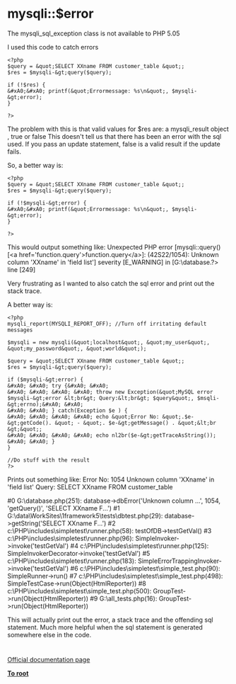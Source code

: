 # mysqli::$error





The mysqli_sql_exception class is not available to PHP 5.05

I used this code to catch errors 


```
<?php
$query = &quot;SELECT XXname FROM customer_table &quot;;
$res = $mysqli-&gt;query($query);

if (!$res) {
&#xA0;&#xA0; printf(&quot;Errormessage: %s\n&quot;, $mysqli-&gt;error);
}

?>
```

The problem with this is that valid values for $res are: a mysqli_result object , true or false
This doesn&apos;t tell us that there has been an error with the sql used.
If you pass an update statement, false is a valid result if the update fails.

So, a better way is:


```
<?php
$query = &quot;SELECT XXname FROM customer_table &quot;;
$res = $mysqli-&gt;query($query);

if (!$mysqli-&gt;error) {
&#xA0;&#xA0; printf(&quot;Errormessage: %s\n&quot;, $mysqli-&gt;error);
}

?>
```


This would output something like:
Unexpected PHP error [mysqli::query() [&lt;a href=&apos;function.query&apos;&gt;function.query&lt;/a&gt;]: (42S22/1054): Unknown column &apos;XXname&apos; in &apos;field list&apos;] severity [E_WARNING] in [G:\database.?> line [249]

Very frustrating as I wanted to also catch the sql error and print out the stack trace. 

A better way is:



```
<?php
mysqli_report(MYSQLI_REPORT_OFF); //Turn off irritating default messages

$mysqli = new mysqli(&quot;localhost&quot;, &quot;my_user&quot;, &quot;my_password&quot;, &quot;world&quot;);

$query = &quot;SELECT XXname FROM customer_table &quot;;
$res = $mysqli-&gt;query($query);

if ($mysqli-&gt;error) {
&#xA0; &#xA0; try {&#xA0; &#xA0; 
&#xA0; &#xA0; &#xA0; &#xA0; throw new Exception(&quot;MySQL error $mysqli-&gt;error &lt;br&gt; Query:&lt;br&gt; $query&quot;, $msqli-&gt;errno);&#xA0; &#xA0; 
&#xA0; &#xA0; } catch(Exception $e ) {
&#xA0; &#xA0; &#xA0; &#xA0; echo &quot;Error No: &quot;.$e-&gt;getCode(). &quot; - &quot;. $e-&gt;getMessage() . &quot;&lt;br &gt;&quot;;
&#xA0; &#xA0; &#xA0; &#xA0; echo nl2br($e-&gt;getTraceAsString());
&#xA0; &#xA0; }
}

//Do stuff with the result
?>
```

Prints out something like:
Error No: 1054
Unknown column &apos;XXname&apos; in &apos;field list&apos;
Query: 
SELECT XXname FROM customer_table

#0 G:\\database.php(251): database-&gt;dbError(&apos;Unknown column ...&apos;, 1054, &apos;getQuery()&apos;, &apos;SELECT XXname F...&apos;)
#1 G:\data\WorkSites\1framework5\tests\dbtest.php(29): database-&gt;getString(&apos;SELECT XXname F...&apos;)
#2 c:\PHP\includes\simpletest\runner.php(58): testOfDB-&gt;testGetVal()
#3 c:\PHP\includes\simpletest\runner.php(96): SimpleInvoker-&gt;invoke(&apos;testGetVal&apos;)
#4 c:\PHP\includes\simpletest\runner.php(125): SimpleInvokerDecorator-&gt;invoke(&apos;testGetVal&apos;)
#5 c:\PHP\includes\simpletest\runner.php(183): SimpleErrorTrappingInvoker-&gt;invoke(&apos;testGetVal&apos;)
#6 c:\PHP\includes\simpletest\simple_test.php(90): SimpleRunner-&gt;run()
#7 c:\PHP\includes\simpletest\simple_test.php(498): SimpleTestCase-&gt;run(Object(HtmlReporter))
#8 c:\PHP\includes\simpletest\simple_test.php(500): GroupTest-&gt;run(Object(HtmlReporter))
#9 G:\all_tests.php(16): GroupTest-&gt;run(Object(HtmlReporter))

This will actually print out the error, a stack trace and the offending sql statement. Much more helpful when the sql statement is generated somewhere else in the code.

  

#

[Official documentation page](https://www.php.net/manual/en/mysqli.error.php)

**[To root](/README.md)**